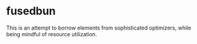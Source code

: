 # fusedbun

This is an attempt to borrow elements from sophisticated optimizers, while being mindful of resource utilization.
